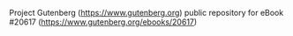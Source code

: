 Project Gutenberg (https://www.gutenberg.org) public repository for eBook #20617 (https://www.gutenberg.org/ebooks/20617)
